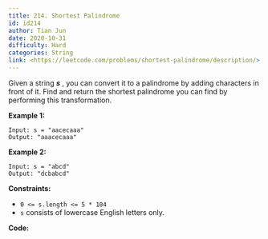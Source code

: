 ```yaml
---
title: 214. Shortest Palindrome
id: id214
author: Tian Jun
date: 2020-10-31
difficulty: Hard
categories: String
link: <https://leetcode.com/problems/shortest-palindrome/description/>
---
```


Given a string _**s**_ , you can convert it to a palindrome by adding
characters in front of it. Find and return the shortest palindrome you can
find by performing this transformation.



**Example 1:**
            
	Input: s = "aacecaaa"    
	Output: "aaacecaaa"    

**Example 2:**
            
	Input: s = "abcd"    
	Output: "dcbabcd"    



**Constraints:**

  * `0 <= s.length <= 5 * 104`
  * `s` consists of lowercase English letters only.


**Code:**
